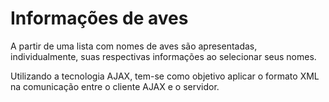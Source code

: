 # Informações de aves

A partir de uma lista com nomes de aves são apresentadas, individualmente, suas respectivas informações ao selecionar seus nomes.

Utilizando a tecnologia AJAX, tem-se como objetivo aplicar o formato XML na comunicação entre o cliente AJAX e o servidor.